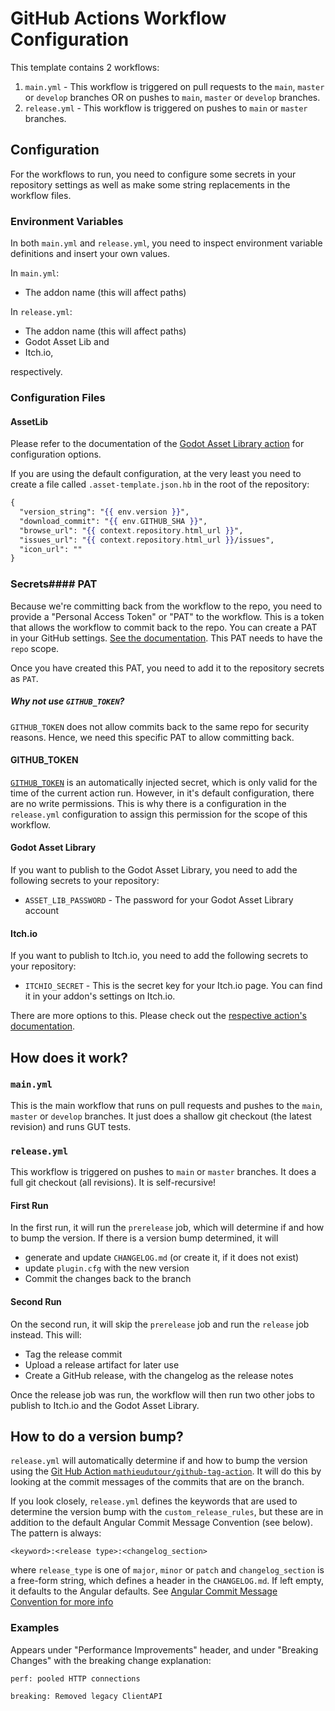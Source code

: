 ﻿# GitHub Actions Workflow Configuration

This template contains 2 workflows:
1. `main.yml` - This workflow is triggered on pull requests to the `main`, `master` or `develop` branches OR on pushes to `main`, `master` or `develop` branches.
2. `release.yml` - This workflow is triggered on pushes to `main` or `master` branches.

## Configuration
For the workflows to run, you need to configure some secrets in your repository settings as well as make some string replacements in the workflow files.

### Environment Variables
In both `main.yml` and `release.yml`, you need to inspect environment variable definitions and insert your own values.

In `main.yml`:
- The addon name (this will affect paths)

In `release.yml`:

- The addon name (this will affect paths)
- Godot Asset Lib and
- Itch.io,

respectively.

### Configuration Files

#### AssetLib
Please refer to the documentation of the [Godot Asset Library action](https://github.com/marketplace/actions/godot-asset-lib) for configuration options.

If you are using the default configuration, at the very least you need to create a file called `.asset-template.json.hb` in the root of the repository:

```handlebars
{
  "version_string": "{{ env.version }}",
  "download_commit": "{{ env.GITHUB_SHA }}",
  "browse_url": "{{ context.repository.html_url }}",
  "issues_url": "{{ context.repository.html_url }}/issues",
  "icon_url": ""
}
```

### Secrets#### PAT
Because we're committing back from the workflow to the repo, you need to provide a "Personal Access Token" or "PAT" to the workflow. This is a token that allows the workflow to commit back to the repo. You can create a PAT in your GitHub settings. [See the documentation](https://docs.github.com/en/authentication/keeping-your-account-and-data-secure/creating-a-personal-access-token).
This PAT needs to have the `repo` scope.

Once you have created this PAT, you need to add it to the repository secrets as `PAT`.

##### Why not use `GITHUB_TOKEN`?
`GITHUB_TOKEN` does not allow commits back to the same repo for security reasons. Hence, we need this specific PAT to allow committing back.

#### GITHUB_TOKEN
[`GITHUB_TOKEN`](https://docs.github.com/en/actions/security-guides/automatic-token-authentication) is an automatically injected secret, which is only valid for the time of the current action run. However, in it's default configuration, there are no write permissions. This is why there is a configuration in the `release.yml` configuration to assign this permission for the scope of this workflow.

#### Godot Asset Library
If you want to publish to the Godot Asset Library, you need to add the following secrets to your repository:

* `ASSET_LIB_PASSWORD` - The password for your Godot Asset Library account

#### Itch.io
If you want to publish to Itch.io, you need to add the following secrets to your repository:

* `ITCHIO_SECRET` - This is the secret key for your Itch.io page. You can find it in your addon's settings on Itch.io.

There are more options to this. Please check out the [respective action's documentation](https://github.com/KikimoraGames/itch-publish).



## How does it work?
### `main.yml`
This is the main workflow that runs on pull requests and pushes to the `main`, `master` or `develop` branches. It just does a shallow git checkout (the latest revision) and runs GUT tests.

### `release.yml`
This workflow is triggered on pushes to `main` or `master` branches. It does a full git checkout (all revisions).
It is self-recursive!

#### First Run
In the first run, it will run the `prerelease` job, which will determine if and how to bump the version.
If there is a version bump determined, it will
* generate and update `CHANGELOG.md` (or create it, if it does not exist)
* update `plugin.cfg` with the new version
* Commit the changes back to the branch

#### Second Run
On the second run, it will skip the `prerelease` job and run the `release` job instead.
This will:

* Tag the release commit
* Upload a release artifact for later use
* Create a GitHub release, with the changelog as the release notes

Once the release job was run, the workflow will then run two other jobs to publish to Itch.io and the Godot Asset Library.


## How to do a version bump?
`release.yml` will automatically determine if and how to bump the version using the [Git Hub Action `mathieudutour/github-tag-action`](https://github.com/marketplace/actions/github-tag). It will do this by looking at the commit messages of the commits that are on the branch.

If you look closely, `release.yml` defines the keywords that are used to determine the version bump with the `custom_release_rules`, but these are in addition to the default Angular Commit Message Convention (see below). The pattern is always:

  ```
  <keyword>:<release type>:<changelog_section>
  ```

where `release_type` is one of ``major``, ``minor`` or ``patch`` and `changelog_section` is a free-form string, which defines a header in the `CHANGELOG.md`. If left empty, it defaults to the Angular defaults. See [Angular Commit Message Convention for more info](https://github.com/conventional-changelog/conventional-changelog/tree/master/packages/conventional-changelog-angular)

### Examples

Appears under "Performance Improvements" header, and under "Breaking Changes" with the breaking change explanation:
```
perf: pooled HTTP connections

breaking: Removed legacy ClientAPI
```
